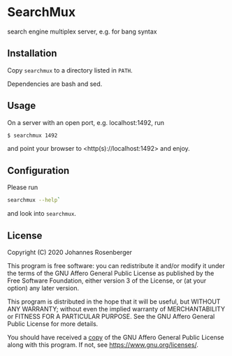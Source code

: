 # SearchMux

search engine multiplex server, e.g. for bang syntax

## Installation

Copy `searchmux` to a directory listed in `PATH`.

Dependencies are bash and sed.

## Usage

On a server with an open port, e.g. localhost:1492, run

```sh
$ searchmux 1492
```

and point your browser to <http(s)://localhost:1492> and enjoy.

## Configuration

Please run

```sh
searchmux --help`
```

and look into `searchmux`.


## License

Copyright (C) 2020  Johannes Rosenberger

This program is free software: you can redistribute it and/or modify
it under the terms of the GNU Affero General Public License as published by
the Free Software Foundation, either version 3 of the License, or
(at your option) any later version.

This program is distributed in the hope that it will be useful,
but WITHOUT ANY WARRANTY; without even the implied warranty of
MERCHANTABILITY or FITNESS FOR A PARTICULAR PURPOSE.  See the
GNU Affero General Public License for more details.

You should have received a [copy](LICENSE) of the GNU Affero General Public License
along with this program.  If not, see <https://www.gnu.org/licenses/>.
